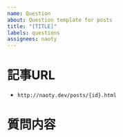 ```yaml
---
name: Question
about: Question template for posts
title: "[TITLE]" 
labels: questions
assignees: naoty
---
```


# 記事URL
* `http://naoty.dev/posts/{id}.html`

# 質問内容
